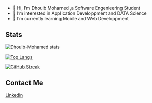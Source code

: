 - 👋 Hi, I’m Dhouib Mohamed ,a Software Engenieering Student
- 👀 I’m interested in Application Developpment and DATA Science
- 🌱 I’m currently learning Mobile and Web Developpment 

## Stats

![Dhouib-Mohamed stats](https://github-readme-stats.vercel.app/api?username=Dhouib-Mohamed&show_icons=true)

[![Top Langs](https://github-readme-stats.vercel.app/api/top-langs/?username=Dhouib-Mohamed&langs_count=8)](https://github.com/anuraghazra/github-readme-stats)

[![GitHub Streak](http://github-readme-streak-stats.herokuapp.com?username=Dhouib-Mohamed&theme=light&background=FFFFFFF)](https://git.io/streak-stats)

## Contact Me

[Linkedin](https://www.linkedin.com/in/mohamed-dhouib/)
<!---
Dhouib25/Dhouib25 is a ✨ special ✨ repository because its `README.md` (this file) appears on your GitHub profile.
You can click the Preview link to take a look at your changes.
--->
